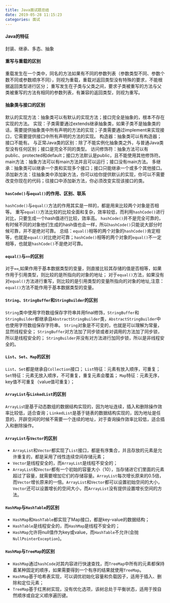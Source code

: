 ```yaml
---
title: Java面试题总结
date: 2019-05-28 11:15:23
categories: 面试
---
```


#### Java的特征

封装、继承、多态、抽象

#### 重写与重载的区别

重载发生在一个类中，同名的方法如果有不同的参数列表（参数类型不同、参数个数不同或参数顺序不同），则视为重载，重载对返回类型没有特殊的要求，不能根据返回类型进行区分；
重写发生在子类与父类之间，要求子类被重写的方法与父类被重写的方法有相同的参数列表，有兼容的返回类型，则视为重写。

#### 抽象类与接口的区别

默认的实现方法：抽象类可以有默认的实现方法；接口完全是抽象的，根本不存在实现的方法。
实现：子类需要通过extends继承抽象类，如果子类不是抽象类的话，需要提供抽象类中所有声明的方法的实现；子类需要通过implement来实现接口，它需要提供接口中所有声明的方法的实现。
构造器：抽象类可以有构造器；接口不能有。
与正常Java类的区别：除了不能实例化抽象类之外，与普通Java类型没有任何区别；接口是完全不同的类型。
访问修饰符：抽象方法可以有public、protected和default；接口方法默认是public，且不能使用其他修饰符。
main方法：抽象方法可以有main方法并且可以运行；接口没有main方法。
多继承：抽象类可以继承一个类和实现多个接口；接口只能继承一个或多个其他接口。
添加新方法：往抽象类中添加新方法，你可以给你提供默认的实现，你可以不需要改变你现在的代码；往接口中添加新方法，你必须改变实现该接口的类。

#### `hasCode()`与`equal()`的作用、区别、联系

`hashCode()`与`equal()`方法的作用其实是一样的，都是用来比较两个对象是否相等。
重写`equal()`方法比较的比较全面和复杂，效率较低，而利用`hashCode()`进行对比，只要生成一个hash值进行比较，效率高。
`hashCode()`并不是完全可靠的，有时候不同的对象他们生成的hash值也会一样，所以`hashCode()`只能说大部分时候可靠，并不是绝对可靠。
总结：`equal()`相等的两个对象的`hashCode()`肯定相等，也就是`equal()`对比绝对可靠；`hashCode()`相等的两个对象的`equal()`不一定相等，也就是`hashCode()`不是绝对可靠。

#### `equal()`与`==`的区别

对于`==`,如果作用于基本数据类型的变量，则直接比较其存储的值是否相等，如果作用于引用类型，则比较的是所指向的对象的地址；
对于`equal()`方法，如果没有对`equal()`方法进行重写，则比较的是引用类型的变量所指向的对象的地址,注意：`equal()`方法不能作用于基本数据类型的变量。

#### `String`、`StringBuffer`和`StringBuilder`的区别

`String`类中使用字符数组保存字符串并用final修饰，`StringBuffer`和`StringBuilder`都继承自`AbstractStringBuilder`类，`AbstractStringBuilder`中也使用字符数组保存字符串。
`String`对象是不可变的，也就是可以理解为常量，显然线程安全；
`StringBuffer`对方法加了同步锁或者对调用的方法加了同步锁，所以是线程安全的；
`StringBuilder`并没有对方法进行加同步锁，所以是非线程安全的。

#### `List`、`Set`、`Map`的区别

`List`、`Set`都是继承自`Collection`接口；
`List`特征：元素有放入顺序，可重复；
`Set`特征：元素无放入顺序，不可重复，重复元素会覆盖；
`Map`特征：元素无序，key值不可重复（value值可重复）；

#### `ArrayList`与`LinkedList`的区别

`ArrayLis`t是基于动态数组的数据结构实现的，因为地址连续，插入和删除操作效率比较低，适合查询；`LinkedList`是基于链表的数据结构实现的，因为地址是任意的，开辟空间的时候不需要一个连续的地址，对于查询操作效率比较低，适合插入和删除操作。

#### `ArrayList`与`Vector`的区别

- `ArrayList`和`Vector`都实现了`List`接口，都是有序集合，并且存放的元素是允许重复的，都是采用了线性连续空间存储元素；
- `Vector`是线程安全的，而`ArrayList`是线程不安全的；
- `ArrayList`和`Vector`都有一个初始的容量大小（10），当存储进它们里面的元素超过了容量，就需要增加它们的存储容量。`ArrayList`每次增长原来的0.5倍，而`Vector`增长原来的一倍。`ArrayList`和`Vector`都可以设置初始空间的大小，`Vector`还可以设置增长的空间大小，而`ArrayList`没有提供设置增长空间的方法。

#### `HashMap`与`HashTable`的区别
- `HashMap`和`HashTable`都实现了Map接口，都是key-value的数据结构；
- `HashTable`是线程安全的，而`HashMap`是线程不安全的；
- `HashMap`允许将null值作为key或value，而`HashTable`不允许(会抛`NullPointerException`)。

#### `HashMap`与`TreeMap`的区别
- `HashMap`通过`hashCode`对其内容进行快速查找，而`TreeMap`中所有的元素都保持着某种固定的顺序，如果需要得到一个有序的结果就使用`TreeMap`。
- `HashMap`基于哈希表实现，可以调优初始化容量和负载因子，适用于插入、删除和定位元素；
- `TreeMap`基于红黑树实现，没有优化选项，该树总处于平衡状态，适用于按自然顺序或自定义顺序遍历键。